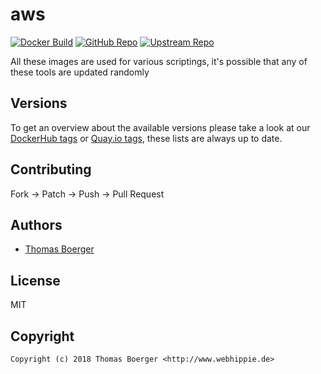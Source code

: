 # aws

[![Docker Build](https://github.com/toolhippie/aws/workflows/docker/badge.svg)](https://github.com/toolhippie/aws/actions?query=workflow%3Adocker) [![GitHub Repo](https://img.shields.io/badge/github-repo-yellowgreen)](https://github.com/toolhippie/aws) [![Upstream Repo](https://img.shields.io/badge/upstream-repo-yellow)](https://github.com/aws/aws-cli)

All these images are used for various scriptings, it's possible that any of
these tools are updated randomly

## Versions

To get an overview about the available versions please take a look at our
[DockerHub tags][dockerhub] or [Quay.io tags][quayio], these lists are always up
to date.

## Contributing

Fork -> Patch -> Push -> Pull Request

## Authors

*  [Thomas Boerger](https://github.com/tboerger)

## License

MIT

## Copyright

```console
Copyright (c) 2018 Thomas Boerger <http://www.webhippie.de>
```

[dockerhub]: https://hub.docker.com/r/toolhippie/aws/tags/
[quayio]: https://quay.io/repository/toolhippie/aws?tab=tags
